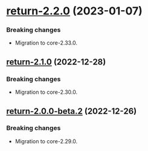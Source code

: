 <a name="return-2.2.0"></a>
# [return-2.2.0](https://github.com/ditsmod/ditsmod/releases/tag/return-2.2.0) (2023-01-07)

### Breaking changes

- Migration to core-2.33.0.

<a name="return-2.1.0"></a>
## [return-2.1.0](https://github.com/ditsmod/ditsmod/releases/tag/return-2.1.0) (2022-12-28)

### Breaking changes

- Migration to core-2.30.0.

<a name="return-2.0.0-beta.2"></a>
## [return-2.0.0-beta.2](https://github.com/ditsmod/ditsmod/releases/tag/return-2.0.0-beta.2) (2022-12-26)

### Breaking changes

- Migration to core-2.29.0.

